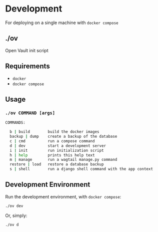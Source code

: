 # Development

For deploying on a single machine with `docker compose`

## ./ov

Open Vault init script

## Requirements

- `docker`
- `docker compose`

## Usage

### `./ov COMMAND [args]`

```bash
COMMANDS:

  b | build        build the docker images
  backup | dump    create a backup of the database
  c | cmd          run a compose command
  d | dev          start a development server
  i | init         run initialization script
  h | help         prints this help text
  m | manage       run a wagtail manage.py command
  restore | load   restore a database backup
  s | shell        run a django shell command with the app context
```


## Development Environment

Run the development environment, with `docker compose`:

```bash
./ov dev
```
Or, simply:
```bash
./ov d
```
